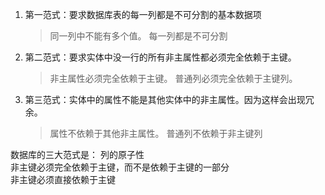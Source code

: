 1. 第一范式：要求数据库表的每一列都是不可分割的基本数据项
	> 同一列中不能有多个值。
	> 每一列都是不可分割
2. 第二范式：要求实体中没一行的所有非主属性都必须完全依赖于主键。
	> 非主属性必须完全依赖于主键。
	> 普通列必须完全依赖于主键列。
3. 第三范式：实体中的属性不能是其他实体中的非主属性。因为这样会出现冗余。
	> 属性不依赖于其他非主属性。
	> 普通列不依赖于非主键列
	

数据库的三大范式是：
列的原子性  
非主键必须完全依赖于主键，而不是依赖于主键的一部分  
非主键必须直接依赖于主键
